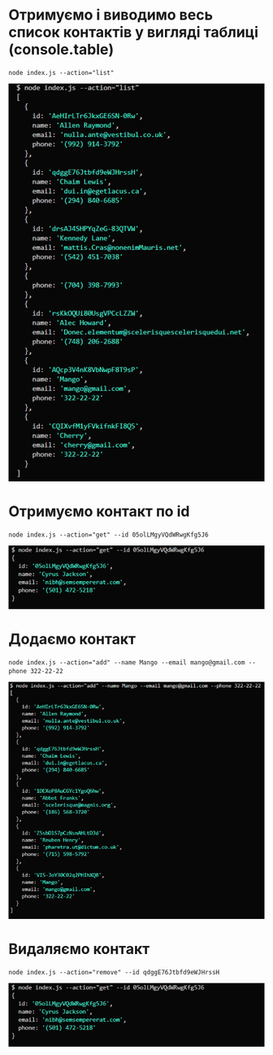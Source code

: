 # Отримуємо і виводимо весь список контактів у вигляді таблиці (console.table)

`node index.js --action="list"`

![all-contacts](./screen/part_1_1.jpg)

# Отримуємо контакт по id

`node index.js --action="get" --id 05olLMgyVQdWRwgKfg5J6`

![get-contact-by-id](./screen/part_1_2.jpg)

# Додаємо контакт

`node index.js --action="add" --name Mango --email mango@gmail.com --phone 322-22-22`

![add-contact-by-id](./screen/part_1_3.jpg)

# Видаляємо контакт

`node index.js --action="remove" --id qdggE76Jtbfd9eWJHrssH`

![remove-contact-by-id](./screen/part_1_2.jpg)
